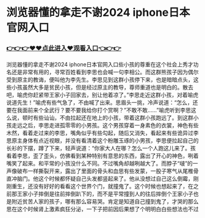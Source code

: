 # 浏览器懂的拿走不谢2024  iphone日本官网入口
### <a href="https://github.com/cbgty/vbghj/issues/1">👉👉👉♥♥点此进入♥观看入口👈👉👉</a>

浏览器懂的拿走不谢2024  iphone日本官网入口些小孩的尊重在这个社会上秀才功名还是非常有用的，寻常百姓看到李思也会喊一句李相公。而这群熊孩子因为偶尔受到原主的教诲，便叫他为李先生。李思见到这群小孩停下来，也是暗暗点头，这些小孩虽然大多是贫民小孩，但是经过原主的教导，尊师重道也是明白的。散去吧，喻虎你赶紧带王家小子回家去，别让他着凉了。”李思走近这群小孩，对着喻虎说道先生！”喻虎有些气急了，不由喊了出来。思眉头一挑，冷声说道：“怎么，还要在我面前来个全武行？要不要我给你打个赏啊？”不敢不敢……”喻虎听到李思这么说，顿时有些讪讪，不由拉起还在地上的小孩，带着这群小孩跑远了。到这群小孩走远之后，李思走进孤零零的小男孩。这个男孩穿着一身素色的衣裳，神色有些木然，看着走过来的李思，嘴角似乎有些勾起，随后又消失，看起来有些诡异过李思原主身体有点近视眼，并没有看清着这个粉雕玉琢的小男孩，李思便拉起自己的长衫的下摆，蹲了下来，轻声说道：“你家大人在哪？怎么一个人跑这儿来了。孩看着李思，歪了歪头，仿佛看到某种特别有意思的东西，露出了开心的神色，咧着嘴笑了起来。和平常的小孩没什么不同。不过嘴角却越咧越大了。而脖子“啵”的一声像破布一样撕裂开来，露出了里面的骨头和血思有些发蒙，一股子寒气从尾椎骨直冲脑门。他这个时候都怀疑自己头发都竖起来了。他从没想过自己这么倒霉，刚刚重生，还没有好好的看看这个世界个门，就撞鬼了。这个时候也想起来了，在之前那王家小子摔倒是往前摔倒趴下的，而不是平常撞到人的往后摔倒个王家小子也是附近贫苦人家的孩子，哪有那么容易哭。肯定是知道自己撞到鬼了，才哭的那么思在这个时候肾上激素疯狂分泌，一下子把前因后果想了个明明白白些想法也不过

